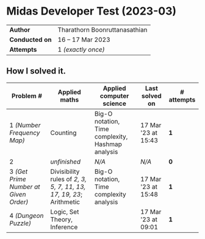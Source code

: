 # Midas Developer Test (2023-03)

|                  |                               |
| ---------------- | ----------------------------- |
| **Author**       | Tharathorn Boonruttanasathian |
| **Conducted on** | 16 – 17 Mar 2023              |
| **Attempts**     | 1 _(exactly once)_            |

## How I solved it.

| Problem #                             | Applied maths                                                      | Applied computer science                          | Last solved on      | # attempts |
| ------------------------------------- | ------------------------------------------------------------------ | ------------------------------------------------- | ------------------- | ---------- |
| 1 _(Number Frequency Map)_            | Counting                                                           | Big-O notation, Time complexity, Hashmap analysis | 17 Mar '23 at 15:43 | **1**      |
| 2                                     | _unfinished_                                                       | _N/A_                                             | _N/A_               | **0**      |
| 3 _(Get Prime Number at Given Order)_ | Divisibility rules of _2, 3, 5, 7, 11, 13, 17, 19, 23_; Arithmetic | Big-O notation, Time complexity analysis          | 17 Mar '23 at 15:48 | **1**      |
| 4 _(Dungeon Puzzle)_                  | Logic, Set Theory, Inference                                       |                                                   | 17 Mar '23 at 09:01 | **1**      |
